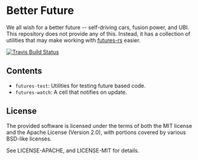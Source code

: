 # Better Future

We all wish for a better future -- self-driving cars, fusion power, and UBI.
This repository does not provide any of this. Instead, it has a collection of
utilities that may make working with [futures-rs](http://github.com/alexcrichton/futures-rs)
easier.

[![Travis Build Status](https://travis-ci.org/carllerche/better-future.svg?branch=master)](https://travis-ci.org/carllerche/better-future)

## Contents

* `futures-test`: Utilities for testing future based code.
* `futures-watch`: A cell that notifies on update.

## License

The provided software is licensed under the terms of both the MIT license and
the Apache License (Version 2.0), with portions covered by various BSD-like
licenses.

See LICENSE-APACHE, and LICENSE-MIT for details.
